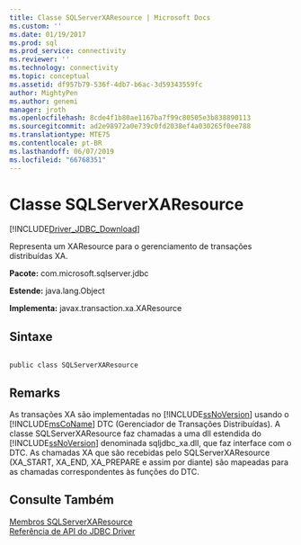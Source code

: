 ```yaml
---
title: Classe SQLServerXAResource | Microsoft Docs
ms.custom: ''
ms.date: 01/19/2017
ms.prod: sql
ms.prod_service: connectivity
ms.reviewer: ''
ms.technology: connectivity
ms.topic: conceptual
ms.assetid: df957b79-536f-4db7-b6ac-3d59343559fc
author: MightyPen
ms.author: genemi
manager: jroth
ms.openlocfilehash: 8cde4f1b80ae1167ba7f99c80505e3b838890113
ms.sourcegitcommit: ad2e98972a0e739c0fd2038ef4a030265f0ee788
ms.translationtype: MTE75
ms.contentlocale: pt-BR
ms.lasthandoff: 06/07/2019
ms.locfileid: "66768351"
---
```

# <a name="sqlserverxaresource-class"></a>Classe SQLServerXAResource
[!INCLUDE[Driver_JDBC_Download](../../../includes/driver_jdbc_download.md)]

  Representa um XAResource para o gerenciamento de transações distribuídas XA.  
  
 **Pacote:** com.microsoft.sqlserver.jdbc  
  
 **Estende:** java.lang.Object  
  
 **Implementa:** javax.transaction.xa.XAResource  
  
## <a name="syntax"></a>Sintaxe  
  
```  
  
public class SQLServerXAResource  
```  
  
## <a name="remarks"></a>Remarks  
 As transações XA são implementadas no [!INCLUDE[ssNoVersion](../../../includes/ssnoversion-md.md)] usando o [!INCLUDE[msCoName](../../../includes/msconame_md.md)] DTC (Gerenciador de Transações Distribuídas). A classe SQLServerXAResource faz chamadas a uma dll estendida do [!INCLUDE[ssNoVersion](../../../includes/ssnoversion-md.md)] denominada sqljdbc_xa.dll, que faz interface com o DTC. As chamadas XA que são recebidas pelo SQLServerXAResource (XA_START, XA_END, XA_PREPARE e assim por diante) são mapeadas para as chamadas correspondentes às funções do DTC.  
  
## <a name="see-also"></a>Consulte Também  
 [Membros SQLServerXAResource](../../../connect/jdbc/reference/sqlserverxaresource-members.md)   
 [Referência de API do JDBC Driver](../../../connect/jdbc/reference/jdbc-driver-api-reference.md)  
  
  
